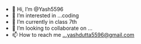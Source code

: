- 👋 Hi, I’m @Yash5596
- 👀 I’m interested in ...coding
- 🌱 I’m currently in class 7th
- 💞️ I’m looking to collaborate on ...
- 📫 How to reach me ...yashdutta5596@gmail.com

<!---
Yash5596/Yash5596 is a ✨ special ✨ repository because its `README.md` (this file) appears on your GitHub profile.
You can click the Preview link to take a look at your changes.
--->
